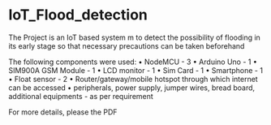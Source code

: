 # IoT_Flood_detection
The Project is an IoT based system m to detect the possibility of flooding in its early stage
so that necessary precautions can be taken beforehand

The following components were used:
• NodeMCU - 3
• Arduino Uno - 1
• SIM900A GSM Module - 1
• LCD monitor - 1
• Sim Card - 1
• Smartphone - 1
• Float sensor - 2
• Router/gateway/mobile hotspot through which internet
can be accessed
• peripherals, power supply, jumper wires, bread board,
additional equipments - as per requirement

For more details, please the PDF

